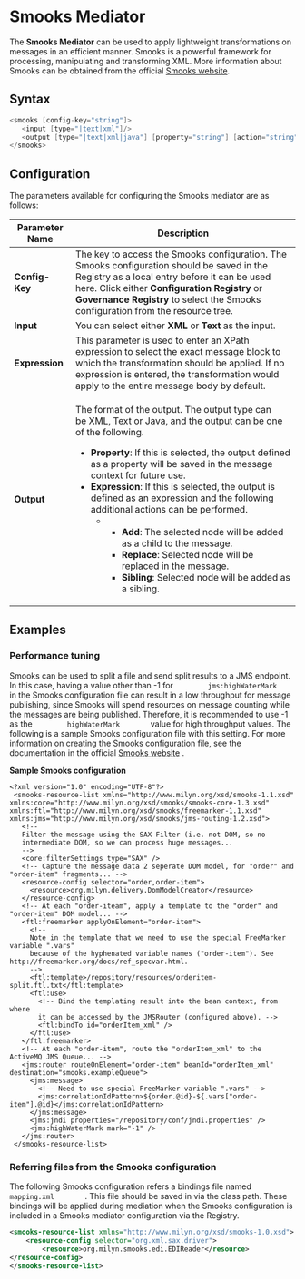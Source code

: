 # Smooks Mediator

The **Smooks Mediator** can be used to apply lightweight transformations on messages in an efficient manner. Smooks is a powerful framework for
processing, manipulating and transforming XML. More information about Smooks can be obtained from the official [Smooks website](http://www.smooks.org/).

## Syntax

``` java
<smooks [config-key="string"]>
   <input [type="|text|xml"]/>
   <output [type="|text|xml|java"] [property="string"] [action="string"]/>
</smooks>
```

## Configuration

The parameters available for configuring the Smooks mediator are as follows:

<table>
<thead>
<tr class="header">
<th>Parameter Name</th>
<th>Description</th>
</tr>
</thead>
<tbody>
<tr class="odd">
<td><strong>Config-Key</strong></td>
<td>The key to access the Smooks configuration. The Smooks configuration should be saved in the Registry as a local entry before it can be used here. Click either <strong>Configuration Registry</strong> or <strong>Governance Registry</strong> to select the Smooks configuration from the resource tree.</td>
</tr>
<tr class="even">
<td><strong>Input</strong></td>
<td>You can select either <strong>XML</strong> or <strong>Text</strong> as the input.</td>
</tr>
<tr class="odd">
<td><strong>Expression</strong></td>
<td>This parameter is used to enter an XPath expression to select the exact message block to which the transformation should be applied. If no expression is entered, the transformation would apply to the entire message body by default.</td>
</tr>
<tr class="even">
<td><strong>Output</strong></td>
<td><p>The format of the output. The output type can be XML, Text or Java, and the output can be one of the following.</p>
<ul>
<li><strong>Property</strong>: If this is selected, the output defined as a property will be saved in the message context for future use.</li>
<li><strong>Expression</strong>: If this is selected, the output is defined as an expression and the following additional actions can be performed.
<ul>
<li><ul>
<li><strong>Add</strong>: The selected node will be added as a child to the message.</li>
<li><strong>Replace</strong>: Selected node will be replaced in the message.</li>
<li><strong>Sibling</strong>: Selected node will be added as a sibling.</li>
</ul></li>
</ul></li>
</ul></td>
</tr>
</tbody>
</table>

## Examples

### Performance tuning

Smooks can be used to split a file and send split results to a JMS
endpoint. In this case, having a value other than -1 for
`         jms:highWaterMark        ` in the Smooks configuration file
can result in a low throughput for message publishing, since Smooks will
spend resources on message counting while the messages are being
published. Therefore, it is recommended to use -1 as the
`         highWaterMark        ` value for high throughput values. The
following is a sample Smooks configuration file with this setting. For
more information on creating the Smooks configuration file, see the
documentation in the official [Smooks website](http://www.smooks.org/) .

**Sample Smooks configuration**

```
<?xml version="1.0" encoding="UTF-8"?>
 <smooks-resource-list xmlns="http://www.milyn.org/xsd/smooks-1.1.xsd" xmlns:core="http://www.milyn.org/xsd/smooks/smooks-core-1.3.xsd" xmlns:ftl="http://www.milyn.org/xsd/smooks/freemarker-1.1.xsd" xmlns:jms="http://www.milyn.org/xsd/smooks/jms-routing-1.2.xsd">
   <!--
   Filter the message using the SAX Filter (i.e. not DOM, so no
   intermediate DOM, so we can process huge messages...
   -->
   <core:filterSettings type="SAX" />
   <!-- Capture the message data 2 seperate DOM model, for "order" and "order-item" fragments... -->
   <resource-config selector="order,order-item">
     <resource>org.milyn.delivery.DomModelCreator</resource>
   </resource-config>
   <!-- At each "order-iteam", apply a template to the "order" and "order-item" DOM model... -->
   <ftl:freemarker applyOnElement="order-item">
     <!--
     Note in the template that we need to use the special FreeMarker variable ".vars"
     because of the hyphenated variable names ("order-item"). See http://freemarker.org/docs/ref_specvar.html.
     -->
     <ftl:template>/repository/resources/orderitem-split.ftl.txt</ftl:template>
     <ftl:use>
       <!-- Bind the templating result into the bean context, from where
       it can be accessed by the JMSRouter (configured above). -->
       <ftl:bindTo id="orderItem_xml" />
     </ftl:use>
   </ftl:freemarker>
   <!-- At each "order-item", route the "orderItem_xml" to the ActiveMQ JMS Queue... -->
   <jms:router routeOnElement="order-item" beanId="orderItem_xml" destination="smooks.exampleQueue">
     <jms:message>
       <!-- Need to use special FreeMarker variable ".vars" -->
       <jms:correlationIdPattern>${order.@id}-${.vars["order-item"].@id}</jms:correlationIdPattern>
     </jms:message>
     <jms:jndi properties="/repository/conf/jndi.properties" />
     <jms:highWaterMark mark="-1" />
   </jms:router>
 </smooks-resource-list>
```

### Referring files from the Smooks configuration

The following Smooks configuration refers a bindings file named
`         mapping.xml        ` . This file should be saved in
via the class path. These bindings will be applied during mediation when
the Smooks configuration is included in a Smooks mediator configuration
via the Registry.

``` xml
<smooks-resource-list xmlns="http://www.milyn.org/xsd/smooks-1.0.xsd"> 
    <resource-config selector="org.xml.sax.driver"> 
        <resource>org.milyn.smooks.edi.EDIReader</resource> 
</resource-config> 
</smooks-resource-list>
```
